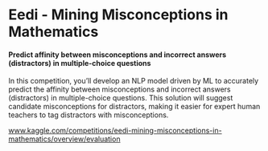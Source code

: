 # Eedi - Mining Misconceptions in Mathematics
#### Predict affinity between misconceptions and incorrect answers (distractors) in multiple-choice questions

In this competition, you’ll develop an NLP model driven by ML to accurately predict the affinity between misconceptions and incorrect answers (distractors) in multiple-choice questions. This solution will suggest candidate misconceptions for distractors, making it easier for expert human teachers to tag distractors with misconceptions.

www.kaggle.com/competitions/eedi-mining-misconceptions-in-mathematics/overview/evaluation